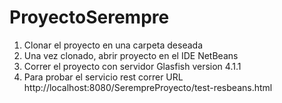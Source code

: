 # ProyectoSerempre

1. Clonar el proyecto en una carpeta deseada
2. Una vez clonado, abrir proyecto en el IDE NetBeans
3. Correr el proyecto con servidor Glasfish  version 4.1.1
4. Para probar el servicio rest correr URL  http://localhost:8080/SerempreProyecto/test-resbeans.html


